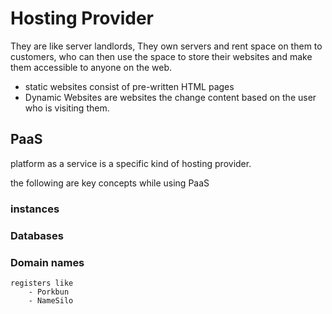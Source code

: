 # Hosting Provider

They are like server landlords, They own servers and rent space on them to customers, who can then use the space to store their websites
and make them accessible to anyone on the web.

- static websites consist of pre-written HTML pages
- Dynamic Websites are websites the change content based on the user
who is visiting them.

## PaaS

platform as a service is a specific kind of hosting provider. 

the following are key concepts while using PaaS

### instances 
### Databases
### Domain names
    registers like 
        - Porkbun 
        - NameSilo

